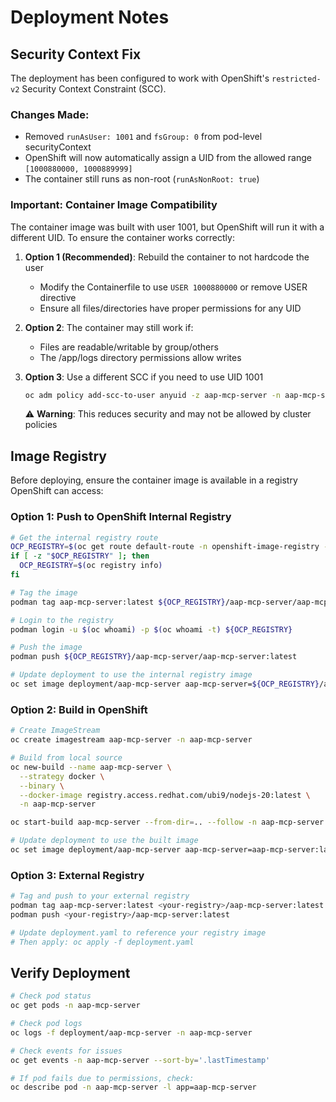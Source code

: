 # Deployment Notes

## Security Context Fix

The deployment has been configured to work with OpenShift's `restricted-v2` Security Context Constraint (SCC). 

### Changes Made:
- Removed `runAsUser: 1001` and `fsGroup: 0` from pod-level securityContext
- OpenShift will now automatically assign a UID from the allowed range `[1000880000, 1000889999]`
- The container still runs as non-root (`runAsNonRoot: true`)

### Important: Container Image Compatibility

The container image was built with user 1001, but OpenShift will run it with a different UID. To ensure the container works correctly:

1. **Option 1 (Recommended)**: Rebuild the container to not hardcode the user
   - Modify the Containerfile to use `USER 1000880000` or remove USER directive
   - Ensure all files/directories have proper permissions for any UID

2. **Option 2**: The container may still work if:
   - Files are readable/writable by group/others
   - The /app/logs directory permissions allow writes

3. **Option 3**: Use a different SCC if you need to use UID 1001
   ```bash
   oc adm policy add-scc-to-user anyuid -z aap-mcp-server -n aap-mcp-server
   ```
   ⚠️ **Warning**: This reduces security and may not be allowed by cluster policies

## Image Registry

Before deploying, ensure the container image is available in a registry OpenShift can access:

### Option 1: Push to OpenShift Internal Registry

```bash
# Get the internal registry route
OCP_REGISTRY=$(oc get route default-route -n openshift-image-registry -o jsonpath='{.spec.host}' 2>/dev/null || echo "")
if [ -z "$OCP_REGISTRY" ]; then
  OCP_REGISTRY=$(oc registry info)
fi

# Tag the image
podman tag aap-mcp-server:latest ${OCP_REGISTRY}/aap-mcp-server/aap-mcp-server:latest

# Login to the registry
podman login -u $(oc whoami) -p $(oc whoami -t) ${OCP_REGISTRY}

# Push the image
podman push ${OCP_REGISTRY}/aap-mcp-server/aap-mcp-server:latest

# Update deployment to use the internal registry image
oc set image deployment/aap-mcp-server aap-mcp-server=${OCP_REGISTRY}/aap-mcp-server/aap-mcp-server:latest -n aap-mcp-server
```

### Option 2: Build in OpenShift

```bash
# Create ImageStream
oc create imagestream aap-mcp-server -n aap-mcp-server

# Build from local source
oc new-build --name aap-mcp-server \
  --strategy docker \
  --binary \
  --docker-image registry.access.redhat.com/ubi9/nodejs-20:latest \
  -n aap-mcp-server

oc start-build aap-mcp-server --from-dir=.. --follow -n aap-mcp-server

# Update deployment to use the built image
oc set image deployment/aap-mcp-server aap-mcp-server=aap-mcp-server:latest -n aap-mcp-server
```

### Option 3: External Registry

```bash
# Tag and push to your external registry
podman tag aap-mcp-server:latest <your-registry>/aap-mcp-server:latest
podman push <your-registry>/aap-mcp-server:latest

# Update deployment.yaml to reference your registry image
# Then apply: oc apply -f deployment.yaml
```

## Verify Deployment

```bash
# Check pod status
oc get pods -n aap-mcp-server

# Check pod logs
oc logs -f deployment/aap-mcp-server -n aap-mcp-server

# Check events for issues
oc get events -n aap-mcp-server --sort-by='.lastTimestamp'

# If pod fails due to permissions, check:
oc describe pod -n aap-mcp-server -l app=aap-mcp-server
```

